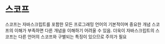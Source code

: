 # 스코프

스코프는 자바스크립트를 포함한 모든 프로그래밍 언어의 기본적이며 중요한 개념
스코프의 이해가 부족하면 다른 개념을 이해하기 어려울 수 있음.
더욱이 자바스크립트의 스코프는 다른 언어의 스코프와 구별되는 특징이 있으므로 주의가 필요
